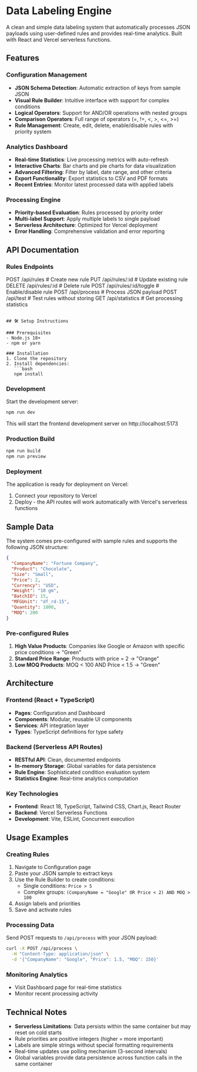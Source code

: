 # Data Labeling Engine

A clean and simple data labeling system that automatically processes JSON payloads using user-defined rules and provides real-time analytics. Built with React and Vercel serverless functions.

##  Features

### Configuration Management
- **JSON Schema Detection**: Automatic extraction of keys from sample JSON
- **Visual Rule Builder**: Intuitive interface with support for complex conditions
- **Logical Operators**: Support for AND/OR operations with nested groups
- **Comparison Operators**: Full range of operators (=, !=, <, >, <=, >=)
- **Rule Management**: Create, edit, delete, enable/disable rules with priority system

### Analytics Dashboard
- **Real-time Statistics**: Live processing metrics with auto-refresh
- **Interactive Charts**: Bar charts and pie charts for data visualization
- **Advanced Filtering**: Filter by label, date range, and other criteria
- **Export Functionality**: Export statistics to CSV and PDF formats
- **Recent Entries**: Monitor latest processed data with applied labels

### Processing Engine
- **Priority-based Evaluation**: Rules processed by priority order
- **Multi-label Support**: Apply multiple labels to single payload
- **Serverless Architecture**: Optimized for Vercel deployment
- **Error Handling**: Comprehensive validation and error reporting

## API Documentation

### Rules Endpoints
POST   /api/rules           # Create new rule
PUT    /api/rules/:id       # Update existing rule
DELETE /api/rules/:id       # Delete rule
POST   /api/rules/:id/toggle # Enable/disable rule
POST   /api/process         # Process JSON payload
POST   /api/test           # Test rules without storing
GET    /api/statistics      # Get processing statistics
```

## 🛠️ Setup Instructions

### Prerequisites
- Node.js 18+ 
- npm or yarn

### Installation
1. Clone the repository
2. Install dependencies:
   ```bash
   npm install
   ```

### Development
Start the development server:
```bash
npm run dev
```

This will start the frontend development server on http://localhost:5173

### Production Build
```bash
npm run build
npm run preview
```

### Deployment
The application is ready for deployment on Vercel:
1. Connect your repository to Vercel
2. Deploy - the API routes will work automatically with Vercel's serverless functions

## Sample Data

The system comes pre-configured with sample rules and supports the following JSON structure:

```json
{
  "CompanyName": "Fortune Company",
  "Product": "Chocolate",
  "Size": "Small",
  "Price": 2,
  "Currency": "USD",
  "Weight": "10 gm",
  "BatchID": 15,
  "MFGUnit": "df_rd-15",
  "Quantity": 1800,
  "MOQ": 200
}
```

### Pre-configured Rules
1. **High Value Products**: Companies like Google or Amazon with specific price conditions → "Green"
2. **Standard Price Range**: Products with price = 2 → "Orange"
3. **Low MOQ Products**: MOQ < 100 AND Price < 1.5 → "Green"

## Architecture

### Frontend (React + TypeScript)
- **Pages**: Configuration and Dashboard
- **Components**: Modular, reusable UI components
- **Services**: API integration layer
- **Types**: TypeScript definitions for type safety

### Backend (Serverless API Routes)
- **RESTful API**: Clean, documented endpoints
- **In-memory Storage**: Global variables for data persistence
- **Rule Engine**: Sophisticated condition evaluation system
- **Statistics Engine**: Real-time analytics computation

### Key Technologies
- **Frontend**: React 18, TypeScript, Tailwind CSS, Chart.js, React Router
- **Backend**: Vercel Serverless Functions
- **Development**: Vite, ESLint, Concurrent execution

## Usage Examples

### Creating Rules
1. Navigate to Configuration page
2. Paste your JSON sample to extract keys
3. Use the Rule Builder to create conditions:
   - Single conditions: `Price > 5`
   - Complex groups: `(CompanyName = "Google" OR Price < 2) AND MOQ > 100`
4. Assign labels and priorities
5. Save and activate rules

### Processing Data
Send POST requests to `/api/process` with your JSON payload:
```bash
curl -X POST /api/process \
  -H "Content-Type: application/json" \
  -d '{"CompanyName": "Google", "Price": 1.5, "MOQ": 150}'
```

### Monitoring Analytics
- Visit Dashboard page for real-time statistics
- Monitor recent processing activity

## Technical Notes

- **Serverless Limitations**: Data persists within the same container but may reset on cold starts
- Rule priorities are positive integers (higher = more important)
- Labels are simple strings without special formatting requirements
- Real-time updates use polling mechanism (3-second intervals)
- Global variables provide data persistence across function calls in the same container
